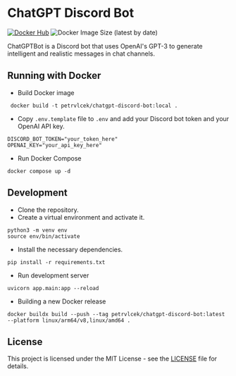 # ChatGPT Discord Bot

[![Docker Hub](https://img.shields.io/badge/%20-DockerHub-blue?logo=docker&style=plastic)](https://hub.docker.com/r/petrvlcek/chatgpt-discord-bot)
![Docker Image Size (latest by date)](https://img.shields.io/docker/image-size/petrvlcek/chatgpt-discord-bot?sort=date&style=plastic)

ChatGPTBot is a Discord bot that uses OpenAI's GPT-3 to generate intelligent and realistic messages in chat channels.

## Running with Docker

* Build Docker image

```shell
 docker build -t petrvlcek/chatgpt-discord-bot:local . 
```

* Copy `.env.template` file to `.env` and add your Discord bot token and your OpenAI API key.

```
DISCORD_BOT_TOKEN="your_token_here"
OPENAI_KEY="your_api_key_here"
```

* Run Docker Compose
```shell
docker compose up -d
```

## Development

* Clone the repository.
* Create a virtual environment and activate it.

```shell
python3 -m venv env
source env/bin/activate
```

* Install the necessary dependencies.
```shell
pip install -r requirements.txt
```

* Run development server
```shell
uvicorn app.main:app --reload
```

* Building a new Docker release

```shell
docker buildx build --push --tag petrvlcek/chatgpt-discord-bot:latest --platform linux/arm64/v8,linux/amd64 .
```
## License

This project is licensed under the MIT License - see the [LICENSE](LICENSE) file for details.